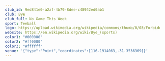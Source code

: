 ```yaml
---
club_id: 9ed841e0-a2af-4b79-8dee-c48942ed0ab1
club: Bye
club_full: No Game This Week
sport: Teeball
logo: https://upload.wikimedia.org/wikipedia/commons/thumb/0/03/Forbidden_Symbol_Transparent.svg/1200px-Forbidden_Symbol_Transparent.svg.png
website: https://en.wikipedia.org/wiki/Bye_(sports)
color1: "#000000"
color2: "#ff0000"
color3: "#ffffff"
venue: '{"type":"Point","coordinates":[116.1914063,-31.3536369]}'
---
```

